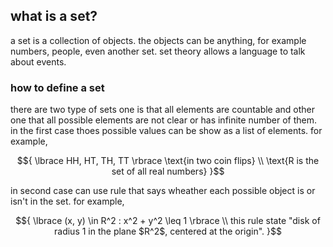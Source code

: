 ## what is a set?

a set is a collection of objects. the objects can be anything, for example numbers, people,
even another set. set theory allows a language to talk about events.

### how to define a set

there are two type of sets one is that all elements are countable and other one that all 
possible elements are not clear or has infinite number of them. in the first case thoes
possible values can be show as a list of elements. for example,

$${
    \lbrace HH, HT, TH, TT \rbrace \text{in two coin flips} \\
    \text{R is the set of all real numbers}
}$$

in second case can use rule that says wheather each possible object is or isn't in the set.
for example,

$${
    \lbrace (x, y) \in R^2 : x^2 + y^2 \leq 1 \rbrace \\
    this rule state "disk of radius 1 in the plane $R^2$, centered at the origin".
}$$